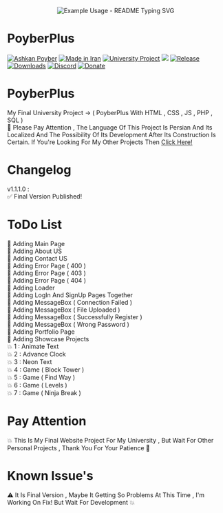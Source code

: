 <p align="center">
  <img src="https://readme-typing-svg.demolab.com/?lines=My+Name+Is+Ashkan!;Nice+To+Meet+You!;Have+a+Great+Time!;Thanks+For+Visiting!&font=Fira%20Code&center=true&width=380&height=50&duration=4000&pause=1000" alt="Example Usage - README Typing SVG">
</p>

# PoyberPlus
[![Ashkan Poyber](https://img.shields.io/badge/Ashkan-Poyber-e4181c.svg?labelColor=0000ff)](#)
[![Made in Iran](https://img.shields.io/badge/made_in-iran-ffd700.svg?labelColor=0057b7)](https://github.com/AshkanPoyber)
[![University Project](https://img.shields.io/badge/University-Project-e4181c.svg?labelColor=0000ff)](#)
<a href="https://www.youtube.com/AcerMRD"><img src="https://img.shields.io/badge/YouTube-Channel-FF3333.svg?logo=youtube&logoColor=FF3333"></a>
[![Release](https://img.shields.io/github/release/AshkanPoyber/PoyberKnight.svg)](https://github.com/AshkanPoyber/PoyberKnight/releases)
[![Downloads](https://img.shields.io/github/downloads/AshkanPoyber/PoyberKnight/total.svg)](https://github.com/AshkanPoyber/PoyberKnight/releases)
[![Discord](https://img.shields.io/discord/796419830819061800?label=discord)](https://discord.gg/yPWu7F7Gxb)
[![Donate](https://img.shields.io/badge/donate-$$$-8a2be2.svg)](#) 


# PoyberPlus
My Final University Project -> ( PoyberPlus With HTML , CSS , JS , PHP , SQL ) 
<br>
🛑 Please Pay Attention , The Language Of This Project Is Persian And Its Localized And The Possibility Of Its Development After Its Construction Is Certain. If You're Looking For My Other Projects Then [Click Here!](https://github.com/AshkanPoyber?tab=repositories)

# Changelog
v1.1.1.0 : <br>
✅ Final Version Published!
# ToDo List
💢 Adding Main Page
<br>
💢 Adding About US
<br>
💢 Adding Contact US
<br>
💢 Adding Error Page ( 400 )
<br>
💢 Adding Error Page ( 403 )
<br>
💢 Adding Error Page ( 404 )
<br>
💢 Adding Loader
<br>
💢 Adding LogIn And SignUp Pages Together
<br>
💢 Adding MessageBox ( Connection Failed )
<br>
💢 Adding MessageBox ( File Uploaded )
<br>
💢 Adding MessageBox ( Successfully Register )
<br>
💢 Adding MessageBox ( Wrong Password )
<br>
💢 Adding Portfolio Page 
<br>
💢 Adding Showcase Projects
    <br>
   💥 1 : Animate Text
    <br>
   💥 2 : Advance Clock
    <br>
   💥 3 : Neon Text
    <br>
   💥 4 : Game ( Block Tower )
    <br>
   💥 5 : Game ( Find Way )
    <br>
   💥 6 : Game ( Levels )
    <br>
   💥 7 : Game ( Ninja Break )
# Pay Attention
💥 This Is My Final Website Project For My University , But Wait For Other Personal Projects , Thank You For Your Patience 🌹

# Known Issue's
⚠ It Is Final Version , Maybe It Getting So Problems At This Time , I'm Working On Fix! But Wait For Development
💥

